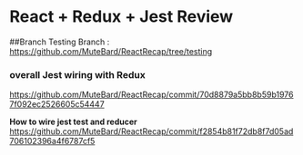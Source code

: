 # React + Redux + Jest Review

##Branch Testing
Branch : https://github.com/MuteBard/ReactRecap/tree/testing

### overall Jest wiring with Redux
https://github.com/MuteBard/ReactRecap/commit/70d8879a5bb8b59b19767f092ec2526605c54447

**How to wire jest test and reducer**
https://github.com/MuteBard/ReactRecap/commit/f2854b81f72db8f7d05ad706102396a4f6787cf5
